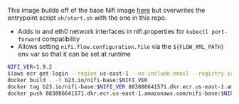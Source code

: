 This image builds off of the base Nifi image [here](https://github.com/apache/nifi/tree/rel/nifi-1.9.2/nifi-docker/dockerhub) but overwrites the entrypoint script `sh/start.sh` with the one in this repo.

- Adds lo and eth0 network interfaces in nifi.properties for `kubectl port-forward` compatibility
- Allows setting `nifi.flow.configuration.file` via the `${FLOW_XML_PATH}` env var so that it can be set at runtime

```bash
NIFI_VER=1.9.2
$(aws ecr get-login --region us-east-1 --no-include-email --registry-ids 883886641571)
docker build . -t b23.io/nifi-base:$NIFI_VER
docker tag b23.io/nifi-base:$NIFI_VER 883886641571.dkr.ecr.us-east-1.amazonaws.com/nifi-base:$NIFI_VER
docker push 883886641571.dkr.ecr.us-east-1.amazonaws.com/nifi-base:$NIFI_VER
```
